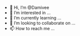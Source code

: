 - 👋 Hi, I’m @Damivee
- 👀 I’m interested in ...
- 🌱 I’m currently learning ...
- 💞️ I’m looking to collaborate on ...
- 📫 How to reach me ...

<!---
Damivee/Damivee is a ✨ special ✨ repository because its `README.md` (this file) appears on your GitHub profile.
You can click the Preview link to take a look at your changes.
---Hey 👋, I'm Damivee  Glad to see you here! You 
can also use it to make your own awesome GitHub README ⭐️ (If it helps you, then don't forget to Star it 😅)
